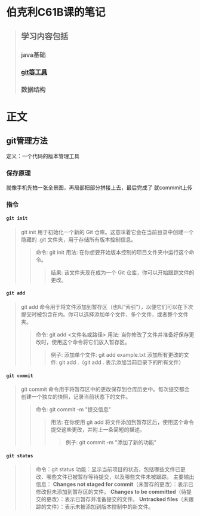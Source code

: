 # 伯克利C61B课的笔记
>## 学习内容包括
>### java基础  
>### [git等工具](https://github.com/shymoy/data_structure_C61B/edit/main/README.md#git%E7%AE%A1%E7%90%86%E6%96%B9%E6%B3%95)
>### 数据结构


# 正文

## git管理方法

定义：一个代码的版本管理工具

### 保存原理

就像手机先拍一张全景图，再局部把部分拼接上去，最后完成了 就commmit上传

### 指令

#### `git init`
>git init 用于初始化一个新的 Git 仓库。这意味着它会在当前目录中创建一个隐藏的 .git 文件夹，用于存储所有版本控制信息。
>>命令: git init
用法: 在你想要开始版本控制的项目文件夹中运行这个命令。
>>>结果: 该文件夹现在成为一个 Git 仓库，你可以开始跟踪文件的更改。

####  `git add`
>git add 命令用于将文件添加到暂存区（也叫“索引”），以便它们可以在下次提交时被包含在内。你可以选择添加单个文件、多个文件，或者整个文件夹。
>>命令: git add <文件名或路径>
用法: 当你修改了文件并准备好保存更改时，使用这个命令将它们放入暂存区。
>>>例子:
添加单个文件: git add example.txt
添加所有更改的文件: git add .（git add . 表示添加当前目录下的所有文件）

#### `git commit`
>git commit 命令用于将暂存区中的更改保存到仓库历史中。每次提交都会创建一个独立的快照，记录当前状态下的文件。
>>命令: git commit -m "提交信息"
>>>用法: 在你使用 git add 将文件添加到暂存区后，使用这个命令提交这些更改，并附上一条简短的描述。
>>>>例子: git commit -m "添加了新的功能"

#### `git status` 
>>命令：git status
功能：显示当前项目的状态，包括哪些文件已更改、哪些文件已被暂存等待提交，以及哪些文件未被跟踪。
主要输出信息：
**Changes not staged for commit**（未暂存的更改）：表示已修改但未添加到暂存区的文件。
**Changes to be committed**（待提交的更改）：表示已暂存并准备提交的文件。
**Untracked files**（未跟踪的文件）：表示未被添加到版本控制中的新文件。
